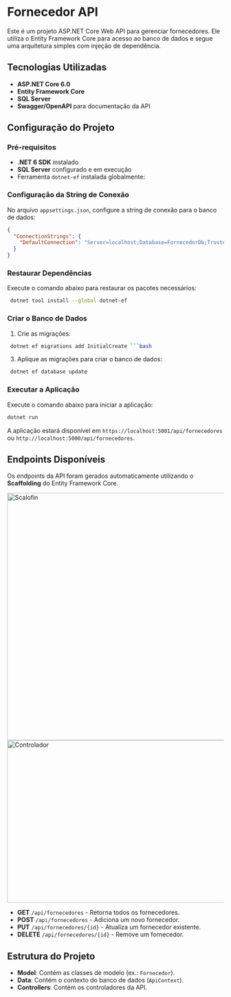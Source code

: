 # Fornecedor API

Este é um projeto ASP.NET Core Web API para gerenciar fornecedores. Ele utiliza o Entity Framework Core para acesso ao banco de dados e segue uma arquitetura simples com injeção de dependência.

## Tecnologias Utilizadas

- **ASP.NET Core 6.0**
- **Entity Framework Core**
- **SQL Server**
- **Swagger/OpenAPI** para documentação da API

## Configuração do Projeto

### Pré-requisitos

- **.NET 6 SDK** instalado
- **SQL Server** configurado e em execução
- Ferramenta `dotnet-ef` instalada globalmente:

### Configuração da String de Conexão

No arquivo `appsettings.json`, configure a string de conexão para o banco de dados:
```json 
{
  "ConnectionStrings": {
    "DefaultConnection": "Server=localhost;Database=FornecedorDb;Trusted_Connection=True;"
  }
}
```

### Restaurar Dependências

Execute o comando abaixo para restaurar os pacotes necessários:

```bash
 dotnet tool install --global dotnet-ef 
```

### Criar o Banco de Dados

1. Crie as migrações:
```bash
 dotnet ef migrations add InitialCreate ```bash 
```
3. Aplique as migrações para criar o banco de dados:
```bash
 dotnet ef database update  
```
### Executar a Aplicação

Execute o comando abaixo para iniciar a aplicação:
```bash
dotnet run 
```

A aplicação estará disponível em `https://localhost:5001/api/fornecedores` ou `http://localhost:5000/api/fornecedores`.



## Endpoints Disponíveis

Os endpoints da API foram gerados automaticamente utilizando o **Scaffolding** do Entity Framework Core. 

<img width="1038" height="574" alt="Scalofin" src="https://github.com/user-attachments/assets/274328b9-ae11-4352-aea9-5ef726c84406" />
<img width="885" height="377" alt="Controlador" src="https://github.com/user-attachments/assets/de2192ff-2e6a-4cc4-88ea-1e8a0c7d399e" />
 
- **GET** `/api/fornecedores` - Retorna todos os fornecedores.
- **POST** `/api/fornecedores` - Adiciona um novo fornecedor.
- **PUT** `/api/fornecedores/{id}` - Atualiza um fornecedor existente.
- **DELETE** `/api/fornecedores/{id}` - Remove um fornecedor.

## Estrutura do Projeto

- **Model**: Contém as classes de modelo (ex.: `Fornecedor`).
- **Data**: Contém o contexto do banco de dados (`ApiContext`).
- **Controllers**: Contém os controladores da API.

 
   
